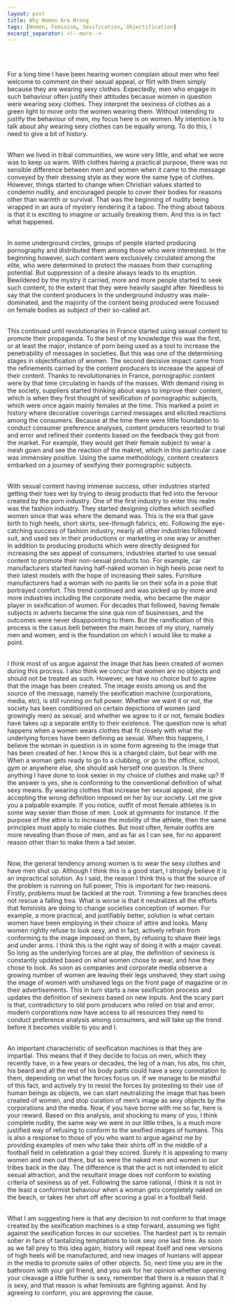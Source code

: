```yaml
---
layout: post
title: Why Women Are Wrong
tags: [Women, Feminism, Sexification, Objectification]
excerpt_separator: <!--more-->
---
```




<br><br>

<p align="justify">

For a long time I have been hearing women complain about men who feel welcome to comment on their sexual appeal, or flirt with them simply because they are wearing sexy clothes. Expectedly, men who engage in such behaviour often justify their attitudes becasue women in question were wearing sexy clothes. They interpret the sexiness of clothes as a green light to move onto the women wearing them. Without intending to justify the behaviour of men, my focus here is on women. My intention is to talk about ahy wearing sexy clothes can be equally wrong. <!--more-->To do this, I need to give a bit of history. <br><br>
  
When we lived in tribal communities, we wore very little, and what we wore was to keep us warm.  With clothes having a practical purpose, there was no sensible difference between men and women when it came to the message conveyed by their dressing style as they wore the same type of clothes. However, things started to change when Christian values started to condemn nudity, and encouraged people to cover their bodies for reasons other than warmth or survival. That was the beginning of nudity being wrapped in an aura of mystery rendering it a taboo. The thing about taboos is that it is exciting to imagine or actually breaking them. And this is in fact what happened. <br><br>
  
In some underground circles, groups of people started producing pornography and distributed them among those who were interested. In the beginning however, such content were exclusively circulated among the elite, who were determined to protect the masses from their corrupting potential. But suppression of a desire always leads to its eruption. Bewildered by the mystry it carried, more and more people started to seek such content, to the extent that they were heavily saught after. Needless to say that the content producers in the underground industry was male-dominated, and the majority of the content being produced were focused on female bodies as subject of their so-called art. <br><br>
  
This continued until revolutionaries in France started using sexual content to promote their propaganda. To the best of my knowledge this was the first, or at least the major, instance of porn being used as a tool to increase the penetrability of messages in societies. But this was one of the determining stages in objectification of women. The second decisive impact came from the refinements carried by the content producers to increase the appeal of their content. Thanks to revolutionaries in France, pornographic content were by that time circulating in hands of the masses. With demand rising in the society, suppliers started thinking about ways to improve their content, which is when they first thought of sexification of pornographic subjects, which were once again mainly females at the time. This marked a point in history where decorative coverings carried messages and elicited reactions among the consumers. Because at the time there were little foundation to conduct consumer preference analyses, content producers resorted to trial and error and refined their contents based on the feedback they got from the market. For example, they would get their female subject to wear a mesh gown and see the reaction of the makret, which in this particular case was immensley positive. Using the same methodology, content createors embarked on a journey of sexifying their pornographic subjects. <br><br>
  
With sexual content having immense success, other industries started getting their toes wet by trying to desig products that fed into the fervour created by the porn industry. One of the first industry to enter this realm was the fashion industry. They started designing clothes which sexified women since that was where the demand was. This is the era that gave birth to high heels, short skirts, see-through fabrics, etc. Following the eye-catching success of fashion industry, nearly all other industries followed suit, and used sex in their productions or marketing in one way or another. In addition to producing products which were directly designed for increasing the sex appeal of consumers, industries started to use sexual content to promote their non-sexual products too. For example, car manufacturers started having half-naked women in high heels pose next to their latest models with the hope of increasing their sales. Furniture manufacturers had a woman with no pants lie on their sofa in a pose that portrayed comfort. This trend continued and was picked up by more and more industries including the corporate media, who became the major player in sexification of women. For decades that followed, having female subjects in adverts became the sine qua non of businesses, and the outcomes were never disappointing to them. But the ramification of this process is the casus belli between the main heroes of my story, namely men and women, and is the foundation on which I would like to make a point.<br><br>

I think most of us argue against the image that has been created of women during this process. I also think we concur that women are no objects and should not be treated as such. However, we have no choice but to agree that the image has been created. The image exists among us and the source of the message, namely the sexification machine (corporations, media, etc), is still running on full power. Whether we want it or not, the society has been conditioned on certain depictions of women (and growingly men) as sexual; and whether we agree to it or not, female bodies have takes up a separate entity to their existence. The question now is what happens when a women wears clothes that fit closely with what the underlying forces have been defining as sexual. When this happens, I believe the woman in question is in some form agreeing to the image that has been created of her. I know this is a charged claim, but bear with me. When a woman gets ready to go to a clubbing, or go to the office, school, gym or anywhere else, she should ask herself one question. Is there anything I have done to look sexier in my choice of clothes and make up? If the answer is yes, she is conforming to the conventional definition of what sexy means. By wearing clothes that increase her sexual appeal, she is accepting the wrong definition imposed on her by our society. Let me give you a palpable example. If you notice, outfit of most female athletes is in some way sexier than those of men. Look at gymnasts for instance. If the purpose of the attire is to increase the mobility of the athlete, then the same principles must apply to male clothes. But most often, female outfits are more revealing than those of men, and as far as I can see, for no apparent reason other than to make them a tad sexier.  <br><br>

Now, the general tendency among women is to wear the sexy clothes and have men shut up. Although I think this is a good start, I strongly believe it is an impractical solution. As I said, the reason I think this is that the source of the problem is running on full power, This is important for two reasons. Firstly, problems must be tackled at the root. Trimming a few branches deos not rescue a falling trea. What is worse is that it neutralizes all the efforts that feminists are doing to change societies conception of women. For example, a more practical, and justifiably better, solution is what certain women have been employing in their choice of attire and looks. Many women rightly refuse to look sexy, and in fact, actively refrain from conforming to the image imposed on them, by refusing to shave their legs and under arms. I think this is the right way of doing it with a major caveat. So long as the underlying forces are at play, the definition of sexiness is constantly updated based on what women chose to wear, and how they chose to look. As soon as companies and corporate media observe a growing number of women are leaving their legs unshaved, they start using the image of women with unshaved legs on the front page of magazine or in their advertisements. This in turn starts a new sexification process and updates the definition of sexiness based on new inputs. And the scary part is that, contradictory to old porn producers who relied on trial and error, modern corporations now have access to all resources they need to conduct preference analysis among consumers, and will take up the trend before it becomes visible to you and I. <br><br>

An important characteristic of sexification machines is that they are impartial. This means that if they decide to focus on men, which they recently have, in a few years or decades, the leg of a man, his abs, his chin, his beard and all the rest of his body parts could have a sexy connotation to them, depending on what the forces focus on. If we manage to be mindful of this fact, and actively try to resist the forces by protesting to their use of human beings as objects, we can start neutralizing the image that has been created of women, and stop curation of men’s image as sexy objects by the corporations and the media. Now, if you have borne with me so far, here is your reward. Based on this analysis, and shocking to many of you, I think complete nudity, the same way we were in our little tribes, is a much more justified way of refusing to conform to the sexified images of humans. This is also a response to those of you who want to argue against me by providing examples of men who take their shirts off in the middle of a football field in celebration a goal they scored. Surely it is appealing to many women and men out there, but so were the naked men and women in our tribes back in the day. The difference is that the act is not intended to elicit sexual attraction, and the resultant image does not conform to existing criteria of sexiness as of yet. Following the same rational, I think it is not in the least a conformist behaviour when a woman gets completely naked on the beach, or takes her shirt off after scoring a goal in a football field. <br><br>

What I am suggesting here is that any decision to not conform to that image created by the sexification machines is a step forward, assuming we fight against the sexification forces in our societies. The hardest part is to remain sober in face of tantalizing temptations to look sexy one last time. As soon as we fall prey to this idea again, history will repeat itself and new versions of high heels will be manufactured, and new images of humans will appear in the media to promote sales of other objects. So, next time you are in the bathroom with your girl friend, and you ask for her opinion whether opening your cleavage a little further is sexy, remember that there is a reason that it is sexy, and that reason is what feminists are fighting against. And by agreeing to conform, you are approving the cause.   <br><br>
  
</p>  
  <br><br><br><br>
